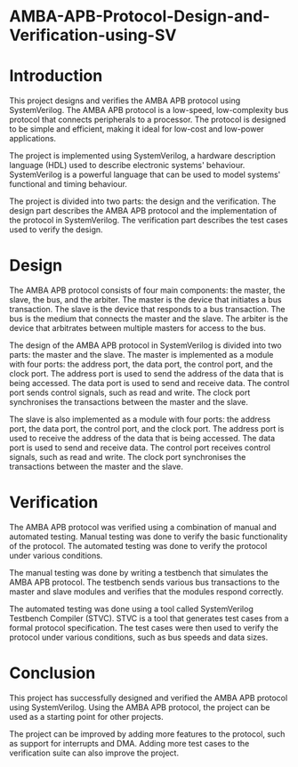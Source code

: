 # AMBA-APB-Protocol-Design-and-Verification-using-SV
# Introduction
This project designs and verifies the AMBA APB protocol using SystemVerilog. The AMBA APB protocol is a low-speed, low-complexity bus protocol that connects peripherals to a processor. The protocol is designed to be simple and efficient, making it ideal for low-cost and low-power applications.

The project is implemented using SystemVerilog, a hardware description language (HDL) used to describe electronic systems' behaviour. SystemVerilog is a powerful language that can be used to model systems' functional and timing behaviour.

The project is divided into two parts: the design and the verification. The design part describes the AMBA APB protocol and the implementation of the protocol in SystemVerilog. The verification part describes the test cases used to verify the design.

# Design
The AMBA APB protocol consists of four main components: the master, the slave, the bus, and the arbiter. The master is the device that initiates a bus transaction. The slave is the device that responds to a bus transaction. The bus is the medium that connects the master and the slave. The arbiter is the device that arbitrates between multiple masters for access to the bus.

The design of the AMBA APB protocol in SystemVerilog is divided into two parts: the master and the slave. The master is implemented as a module with four ports: the address port, the data port, the control port, and the clock port. The address port is used to send the address of the data that is being accessed. The data port is used to send and receive data. The control port sends control signals, such as read and write. The clock port synchronises the transactions between the master and the slave.

The slave is also implemented as a module with four ports: the address port, the data port, the control port, and the clock port. The address port is used to receive the address of the data that is being accessed. The data port is used to send and receive data. The control port receives control signals, such as read and write. The clock port synchronises the transactions between the master and the slave.

# Verification
The AMBA APB protocol was verified using a combination of manual and automated testing. Manual testing was done to verify the basic functionality of the protocol. The automated testing was done to verify the protocol under various conditions.

The manual testing was done by writing a testbench that simulates the AMBA APB protocol. The testbench sends various bus transactions to the master and slave modules and verifies that the modules respond correctly.

The automated testing was done using a tool called SystemVerilog Testbench Compiler (STVC). STVC is a tool that generates test cases from a formal protocol specification. The test cases were then used to verify the protocol under various conditions, such as bus speeds and data sizes.

# Conclusion
This project has successfully designed and verified the AMBA APB protocol using SystemVerilog. Using the AMBA APB protocol, the project can be used as a starting point for other projects.

The project can be improved by adding more features to the protocol, such as support for interrupts and DMA. Adding more test cases to the verification suite can also improve the project.
